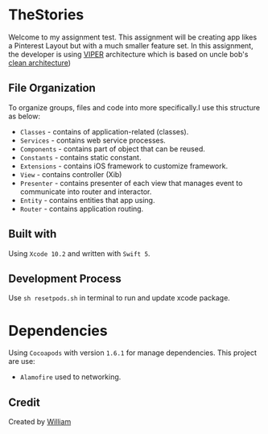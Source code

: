 # TheStories

Welcome to my assignment test. This assignment will be creating app likes a Pinterest Layout but with a much smaller feature set. In this assignment, the developer is using [VIPER](https://www.objc.io/issues/13-architecture/viper/)  architecture which is based on uncle bob's [clean architecture](http://blog.cleancoder.com/uncle-bob/2012/08/13/the-clean-architecture.html))

## File Organization
To organize groups, files and code into more specifically.I use this structure as below:
- `Classes` - contains of application-related (classes).
- `Services` - contains web service processes.
- `Components` - contains part of object that can be reused.
- `Constants` - contains static constant.
- `Extensions` - contains iOS framework to customize framework.
- `View` - contains controller (Xib)
- `Presenter` - contains presenter of each view that manages event to communicate into router and interactor.
- `Entity` - contains entities that app using.
- `Router` - contains application routing.

## Built with
Using `Xcode 10.2` and written with `Swift 5`.

## Development Process
Use  `sh resetpods.sh`  in terminal to run and update xcode package.

# Dependencies
Using `Cocoapods` with version  `1.6.1` for manage dependencies. This project are use:
- `Alamofire` used to networking.

## Credit
Created by [William](https://www.linkedin.com/in/william-b90619b7)
